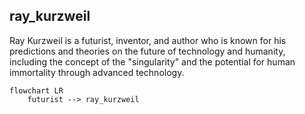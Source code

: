 ## ray_kurzweil
Ray Kurzweil is a futurist, inventor, and author who is known for his predictions and theories on the future of technology and humanity, including the concept of the "singularity" and the potential for human immortality through advanced technology.


```mermaid
flowchart LR
    futurist --> ray_kurzweil

```
